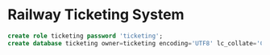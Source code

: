 # Railway Ticketing System

```sql
create role ticketing password 'ticketing';
create database ticketing owner=ticketing encoding='UTF8' lc_collate='C.UTF-8' lc_ctype='C.UTF-8';
```